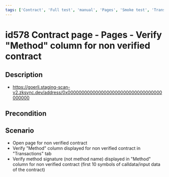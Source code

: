 ```yaml
---
tags: ['Contract', 'Full test', 'manual', 'Pages', 'Smoke test', 'Transaction', 'ZKF-2371', 'Automated']
---
```


# id578 Contract page - Pages - Verify "Method" column for non verified contract

## Description
  - https://goerli.staging-scan-v2.zksync.dev/address/0x0000000000000000000000000000000000000000

## Precondition


## Scenario
- Open page for non verified contract
- Verify "Method" column displayed for non verified contract in "Transactions" tab
- Verify method signature (not method name) displayed in "Method" column for non verified contract (first 10 symbols of calldata/input data of the contract)
